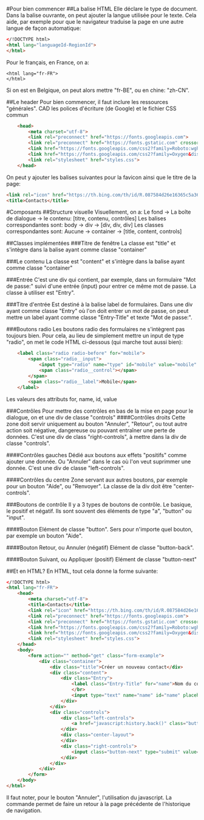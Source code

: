 #Pour bien commencer
##La balise HTML
Elle déclare le type de document. Dans la balise ouvrante, on peut ajouter la langue utilisée pour le texte. Cela aide, par exemple pour que le navigateur traduise la page en une autre langue de façon automatique:
```HTML
</!DOCTYPE html>
<html lang="languageId-RegionId">
</html>
```
Pour le français, en France, on a:
```HTTML
<html lang="fr-FR">
</html>

```
Si on est en Belgique, on peut alors mettre "fr-BE", ou en chine: "zh-CN".

##Le header
Pour bien commencer, il faut inclure les ressources "générales". CAD les polices d'écriture (de Google) et le fichier CSS commun
```HTML
	<head>
		<meta charset="utf-8">
		<link rel="preconnect" href="https://fonts.googleapis.com">
		<link rel="preconnect" href="https://fonts.gstatic.com" crossorigin>
		<link href="https://fonts.googleapis.com/css2?family=Roboto:wght@300&display=swap" rel="stylesheet">
		<link href="https://fonts.googleapis.com/css2?family=Oxygen&display=swap" rel="stylesheet">
		<link rel="stylesheet" href="styles.css">
	</head>
````

On peut y ajouter les balises suivantes pour la favicon ainsi que le titre de la page:
```HTML
<link rel="icon" href="https://th.bing.com/th/id/R.087584d26e16365c5a3686bfdd6b9c42?rik=PCuLx1mFpdPCiQ&riu=http%3a%2f%2fwww.newdesignfile.com%2fpostpic%2f2009%2f08%2fcontact-icon_179510.png&ehk=vSIGfep7%2bkYO0S4w9DnT4Bb9QFlN1xxrH6Xg3oK3o18%3d&risl=&pid=ImgRaw&r=0">
<title>Contacts</title>

```

#Composants
##Structure visuelle
Visuellement, on a:
Le fond -> La boîte de dialogue -> le contenu: [titre, contenu, contrôles]
Les balises correspondantes sont:
body    -> div                  -> [div, div, div]
Les classes correspondantes sont:
Aucune  -> container            -> [title, content, controls]

##Classes implémentées
###Titre de fenêtre
La classe est "title" et s'intègre dans la balise ayant comme classe "container"

###Le contenu
La classe est "content" et s'intègre dans la balise ayant comme classe "container"

###Entrée
C'est une div qui contient, par exemple, dans un formulaire "Mot de passe:" suivi d'une entrée (input) pour entrer ce même mot de passe.
La classe à utiliser est "Entry".

###Titre d'entrée
Est destiné à la balise label de formulaires.
Dans une div ayant comme classe "Entry" où l'on doit entrer un mot de passe, on peut mettre un label ayant comme classe "Entry-Title" et texte "Mot de passe:".

###Boutons radio
Les boutons radio des formulaires ne s'intègrent pas toujours bien. Pour cela, au lieu de simplement mettre un input de type "radio", on met le code HTML ci-dessous (qui marche tout aussi bien):
```HTML
	<label class="radio radio-before" for="mobile">
		<span class="radio__input">
			<input type="radio" name="type" id="mobile" value="mobile" checked>
			<span class="radio__control"></span>
		</span>
		<span class="radio__label">Mobile</span>
	</label>

```
Les valeurs des attributs for, name, id, value 

###Contrôles
Pour mettre des contrôles en bas de la mise en page pour le dialogue, on et une div de classe "controls"
####Contrôles droits
Cette zone doit servir uniquement au bouton "Annuler", "Retour", ou tout autre action soit négative, dangereuse ou pouvant entraîner une perte de données.
C'est une div de class "right-controls", à mettre dans la div de classe "controls".

####Contrôles gauches
Dédié aux boutons aux effets "positifs" comme ajouter une donnée. Ou "Annuler" dans le cas où l'on veut suprimmer une donnée.
C'est une div de classe "left-controls".

####Contrôles du centre
Zone servant aux autres boutons, par exemple pour un bouton "Aide", ou "Renvoyer". La classe de la div doit être "center-controls".

###Boutons de contrôle
Il y a 3 types de boutons de contrôle. Le basique, le positif et négatif.
Ils sont souvent des éléments de type "a", "button" ou "input".

####Bouton
Elément de classe "button". Sers pour n'importe quel bouton, par exemple un bouton "Aide".

####Bouton Retour, ou Annuler (négatif)
Elément de classe "button-back".

####Bouton Suivant, ou Appliquer (positif)
Elément de classe "button-next"

##Et en HTML?
En HTML, tout cela donne la forme suivante:
```HTML
</!DOCTYPE html>
<html lang="fr-FR">
	<head>
		<meta charset="utf-8">
		<title>Contacts</title>
		<link rel="icon" href="https://th.bing.com/th/id/R.087584d26e16365c5a3686bfdd6b9c42?rik=PCuLx1mFpdPCiQ&riu=http%3a%2f%2fwww.newdesignfile.com%2fpostpic%2f2009%2f08%2fcontact-icon_179510.png&ehk=vSIGfep7%2bkYO0S4w9DnT4Bb9QFlN1xxrH6Xg3oK3o18%3d&risl=&pid=ImgRaw&r=0">
		<link rel="preconnect" href="https://fonts.googleapis.com">
		<link rel="preconnect" href="https://fonts.gstatic.com" crossorigin>
		<link href="https://fonts.googleapis.com/css2?family=Roboto:wght@300&display=swap" rel="stylesheet">
		<link href="https://fonts.googleapis.com/css2?family=Oxygen&display=swap" rel="stylesheet">
		<link rel="stylesheet" href="styles.css">
	</head>
	<body>
		<form action="" method="get" class="form-example">
			<div class="container">
				<div class="title">Créer un nouveau contact</div>
				<div class="content">
					<div class="Entry">
						<label class="Entry-Title" for="name">Nom du contact</label>
						</br>
						<input type="text" name="name" id="name" placeholder="Asap Arnash" required>
					</div>
				</div>
				<div class="controls">
					<div class="left-controls">
						<a href="javascript:history.back()" class="button-back">Annuler</a>
					</div>
					<div class="center-layout">
					</div>
					<div class="right-controls">
						<input class="button-next" type="submit" value="Ajouter">
					</div>
				</div>
			</div>
		</form>
	</body>
</html>
```
Il faut noter, pour le bouton "Annuler", l'utilisation du javascript. La commande permet de faire un retour à la page précédente de l'historique de navigation.
